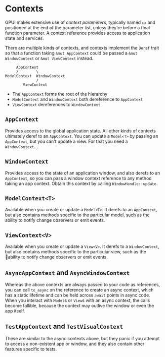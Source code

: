 # Contexts

GPUI makes extensive use of *context parameters*, typically named `cx` and positioned at the end of the parameter list, unless they're before a final function parameter. A context reference provides access to application state and services.

There are multiple kinds of contexts, and contexts implement the `Deref` trait so that a function taking `&mut AppContext` could be passed a `&mut WindowContext` or `&mut ViewContext` instead.

```
     AppContext
     /        \
ModelContext  WindowContext
              /
        ViewContext
```

- The `AppContext` forms the root of the hierarchy
- `ModelContext` and `WindowContext` both dereference to `AppContext`
- `ViewContext` dereferences to `WindowContext`

## `AppContext`

Provides access to the global application state. All other kinds of contexts ultimately deref to an `AppContext`. You can update a `Model<T>` by passing an `AppContext`, but you can't update a view. For that you need a `WindowContext`...

## `WindowContext`

Provides access to the state of an application window, and also derefs to an `AppContext`, so you can pass a window context reference to any method taking an app context. Obtain this context by calling `WindowHandle::update`.

## `ModelContext<T>`

Available when you create or update a `Model<T>`. It derefs to an `AppContext`, but also contains methods specific to the particular model, such as the ability to notify change observers or emit events.

## `ViewContext<V>`

Available when you create or update a `View<V>`. It derefs to a `WindowContext`, but also contains methods specific to the particular view, such as the ability to notify change observers or emit events.

## `AsyncAppContext` and `AsyncWindowContext`

Whereas the above contexts are always passed to your code as references, you can call `to_async` on the reference to create an async context, which has a static lifetime and can be held across `await` points in async code. When you interact with `Model`s or `View`s with an async context, the calls become fallible, because the context may outlive the window or even the app itself.

## `TestAppContext` and `TestVisualContext`

These are similar to the async contexts above, but they panic if you attempt to access a non-existent app or window, and they also contain other features specific to tests.
